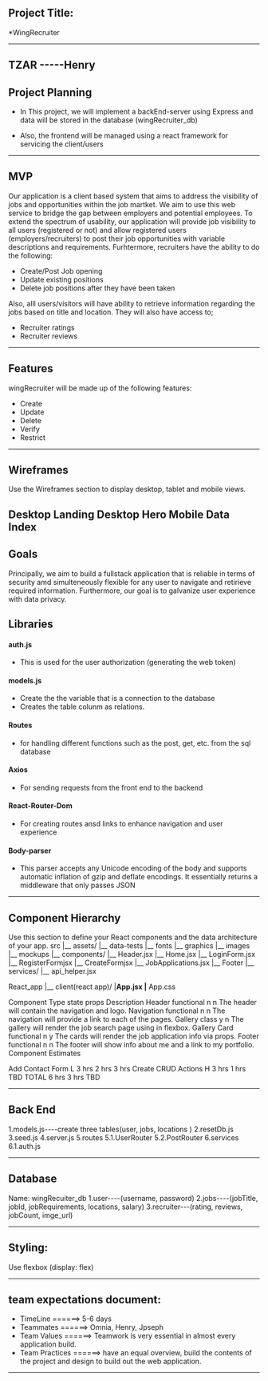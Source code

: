 ## Project Title:
*WingRecruiter

-----------------------------------------
TZAR -----Henry
-----------------------------------------
## Project Planning

- In This project, we will implement a backEnd-server using Express and data will be stored in the database (wingRecruiter_db) 

- Also, the frontend will be managed using a react framework for servicing the client/users


-----------------------------------------
## MVP
Our application is a client based system that aims to address the visibility of jobs and opportunities within the job martket. We aim to use this web service to bridge the gap between employers and potential employees.
To extend the spectrum of usability, our application will provide job visibility to all users (registered or not) and allow registered users (employers/recruiters) to post their job opportunities with variable descriptions and requirements. Furhtermore, recruiters have the ability to do the following:
 - Create/Post Job opening
 - Update existing positions
 - Delete job positions after they have been taken

Also, alll users/visitors will have ability to retrieve information regarding the jobs based on title and location. They will also have access to;
- Recruiter ratings
- Recruiter reviews


------------------------------------------

## Features

wingRecruiter will be made up of the following features:
- Create
- Update
- Delete
- Verify
- Restrict
------------------------------------------
## Wireframes

Use the Wireframes section to display desktop, tablet and mobile views.

Desktop Landing
Desktop Hero
Mobile Data Index
--------------------------------------------
## Goals

Principally, we aim to build a fullstack application that is reliable in terms of security amd simulteneously flexible for any user to navigate and retirieve required information.
Furthermore, our goal is to galvanize user experience with data privacy.

## Libraries

#### auth.js
- This is used for the user authorization (generating the web token)

#### models.js
- Create the the variable that is a connection to the database
- Creates the table colunm as relations.

#### Routes 
- for handling different functions such as the post, get, etc. from the sql database
 #### Axios
 - For sending requests from the front end to the backend

 #### React-Router-Dom
- For creating routes ansd links to enhance navigation and user experience

#### Body-parser
- This parser accepts any Unicode encoding of the body and supports automatic inflation of gzip and deflate encodings. It essentially returns a middleware that only passes JSON

------------------------------------------------------
## Component Hierarchy

Use this section to define your React components and the data architecture of your app.
src
|__ assets/
      |__ data-tests
      |__ fonts
      |__ graphics
      |__ images
      |__ mockups
|__ components/
      |__ Header.jsx
      |__ Home.jsx
      |__ LoginForm.jsx
      |__ RegisterFormjsx
      |__ CreateFormjsx
      |__ JobApplications.jsx
      |__ Footer
|__ services/
      |__ api_helper.jsx

React_app
|__ client(react app)/
      |__App.jsx
      |__ App.css


Component	Type	state	props	Description
Header	functional	n	n	The header will contain the navigation and logo.
Navigation	functional	n	n	The navigation will provide a link to each of the pages.
Gallery	class	y	n	The gallery will render the job search page using in flexbox.
Gallery Card	functional	n	y	The cards will render the job application info via props.
Footer	functional	n	n	The footer will show info about me and a link to my portfolio.
Component Estimates


Add Contact Form	L	3 hrs	2 hrs	3 hrs
Create CRUD Actions	H	3 hrs	1 hrs	TBD
TOTAL		6 hrs	3 hrs	TBD
     

---------------------------------

## Back End

1.models.js----create three tables(user, jobs, locations )
2.resetDb.js
3.seed.js
4.server.js
5.routes
5.1.UserRouter
5.2.PostRouter
6.services
6.1.auth.js

----------------------------------------------------------------
## Database

Name: wingRecuiter_db
1.user----(username, password)
2.jobs----(jobTitle, jobId, jobRequirements, locations, salary)
3.recruiter---(rating, reviews, jobCount, imge_url)

-----------------------------------------------------------------
## Styling:
Use flexbox (display: flex)

------------------------------------------------------------------
## team expectations document:

- TimeLine       ======> 5-6 days
- Teammates      ======> Omnia, Henry, Jpseph
- Team Values    ======> Teamwork is very essential in almost every application build.
- Team Practices ======> have an equal overview, build the contents of the project and design to build out the web application.




----------------------------------------------------------------------------------------------------------------





